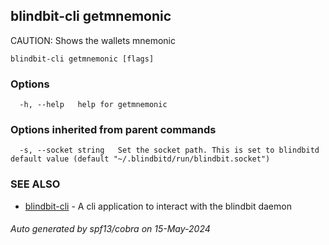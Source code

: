 ## blindbit-cli getmnemonic

CAUTION: Shows the wallets mnemonic

```
blindbit-cli getmnemonic [flags]
```

### Options

```
  -h, --help   help for getmnemonic
```

### Options inherited from parent commands

```
  -s, --socket string   Set the socket path. This is set to blindbitd default value (default "~/.blindbitd/run/blindbit.socket")
```

### SEE ALSO

* [blindbit-cli](blindbit-cli.md)	 - A cli application to interact with the blindbit daemon

###### Auto generated by spf13/cobra on 15-May-2024
